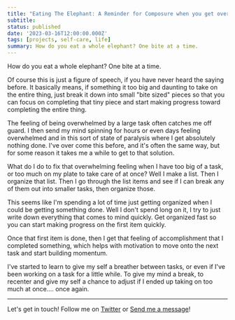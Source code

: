 ```yaml
---
title: "Eating The Elephant: A Reminder for Composure when you get overwhelmed"
subtitle: 
status: published
date: '2023-03-16T12:00:00.000Z'
tags: [projects, self-care, life]
summary: How do you eat a whole elephant? One bite at a time.
---
```


How do you eat a whole elephant? One bite at a time.

Of course this is just a figure of speech, if you have never heard the saying before. It basically means, if something it too big and daunting to take on the entire thing, just break it down into small "bite sized" pieces so that you can focus on completing that tiny piece and start making progress toward completing the entire thing.

The feeling of being overwhelmed by a large task often catches me off guard. I then send my mind spinning for hours or even days feeling overwhelmed and in this sort of state of paralysis where I get absolutely nothing done. I've over come this before, and it's often the same way, but for some reason it takes me a while to get to that solution.

What do I do to fix that overwhelming feeling when I have too big of a task, or too much on my plate to take care of at once? Well I make a list. Then I organize that list. Then I go through the list items and see if I can break any of them out into smaller tasks, then organize those. 

This seems like I'm spending a lot of time just getting organized when I could be getting something done. Well I don't spend long on it, I try to just write down everything that comes to mind quickly. Get organized fast so you can start making progress on the first item quickly.

Once that first item is done, then I get that feeling of accomplishment that I completed something, which helps with motivation to move onto the next task and start building momentum.

I've started to learn to give my self a breather between tasks, or even if I've been working on a task for a little while. To give my mind a break, to recenter and give my self a chance to adjust if I ended up taking on too much at once.... once again.
___
Let's get in touch! Follow me on [Twitter](https://twitter.com/ColbyHemond) or [Send me a message](/contact)!